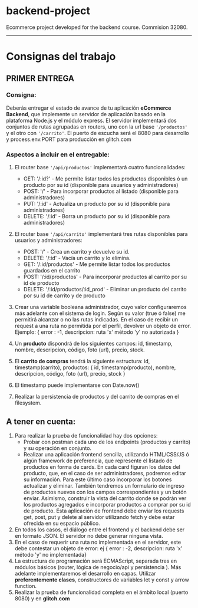 # backend-project

Ecommerce project developed for the backend course. Commision 32080.

---

# Consignas del trabajo

## PRIMER ENTREGA

### Consigna:

Deberás entregar el estado de avance de tu aplicación **eCommerce Backend**, que implemente un servidor de aplicación basado en la plataforma Node.js y el módulo express. El servidor implementará dos conjuntos de rutas agrupadas en routers, uno con la url base `'/productos'` y el otro con `'/carrito'`. El puerto de escucha será el 8080 para desarrollo y process.env.PORT para producción en glitch.com

### Aspectos a incluir en el entregable:

1. El router base `'/api/productos'` implementará cuatro funcionalidades:

   - GET: '/:id?' - Me permite listar todos los productos disponibles ó un producto por su id (disponible para usuarios y administradores)
   - POST: '/' - Para incorporar productos al listado (disponible para administradores)
   - PUT: '/:id' - Actualiza un producto por su id (disponible para administradores)
   - DELETE: '/:id' - Borra un producto por su id (disponible para administradores)

2. El router base `'/api/carrito'` implementará tres rutas disponibles para usuarios y administradores:
   - POST: '/' - Crea un carrito y devuelve su id.
   - DELETE: '/:id' - Vacía un carrito y lo elimina.
   - GET: '/:id/productos' - Me permite listar todos los productos guardados en el carrito
   - POST: '/:id/productos' - Para incorporar productos al carrito por su id de producto
   - DELETE: '/:id/productos/:id_prod' - Eliminar un producto del carrito por su id de carrito y de producto
3. Crear una variable booleana administrador, cuyo valor configuraremos más adelante con el sistema de login. Según su valor (true ó false) me permitirá alcanzar o no las rutas indicadas. En el caso de recibir un request a una ruta no permitida por el perfil, devolver un objeto de error. Ejemplo: { error : -1, descripcion: ruta 'x' método 'y' no autorizada }
4. Un **producto** dispondrá de los siguientes campos: id, timestamp, nombre, descripcion, código, foto (url), precio, stock.
5. El **carrito de compras** tendrá la siguiente estructura:
   id, timestamp(carrito), productos: { id, timestamp(producto), nombre, descripcion, código, foto (url), precio, stock }
6. El timestamp puede implementarse con Date.now()
7. Realizar la persistencia de productos y del carrito de compras en el filesystem.

## A tener en cuenta:

1. Para realizar la prueba de funcionalidad hay dos opciones:
   - Probar con postman cada uno de los endpoints (productos y carrito) y su operación en conjunto.
   - Realizar una aplicación frontend sencilla, utilizando HTML/CSS/JS ó algún framework de preferencia, que represente el listado de productos en forma de cards. En cada card figuran los datos del producto, que, en el caso de ser administradores, podremos editar su información. Para este último caso incorporar los botones actualizar y eliminar. También tendremos un formulario de ingreso de productos nuevos con los campos correspondientes y un botón enviar. Asimismo, construir la vista del carrito donde se podrán ver los productos agregados e incorporar productos a comprar por su id de producto. Esta aplicación de frontend debe enviar los requests get, post, put y delete al servidor utilizando fetch y debe estar ofrecida en su espacio público.
2. En todos los casos, el diálogo entre el frontend y el backend debe ser en formato JSON. El servidor no debe generar ninguna vista.
3. En el caso de requerir una ruta no implementada en el servidor, este debe contestar un objeto de error: ej { error : -2, descripcion: ruta 'x' método 'y' no implementada}
4. La estructura de programación será ECMAScript, separada tres en módulos básicos (router, lógica de negocio/api y persistencia ). Más adelante implementaremos el desarrollo en capas. Utilizar **preferentemente clases**, constructores de variables let y const y arrow function.
5. Realizar la prueba de funcionalidad completa en el ámbito local (puerto 8080) y en **glitch.com**
